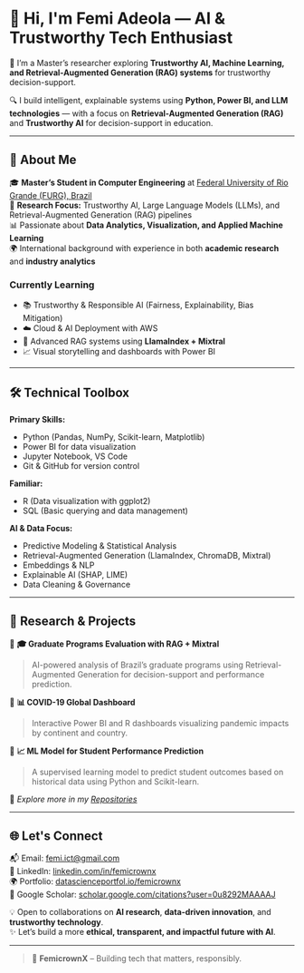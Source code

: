 # 👋 Hi, I'm Femi Adeola — AI & Trustworthy Tech Enthusiast  

🚀 I’m a Master’s researcher exploring **Trustworthy AI, Machine Learning, and Retrieval-Augmented Generation (RAG) systems** for trustworthy decision-support.  

🔍 I build intelligent, explainable systems using **Python, Power BI, and LLM technologies** — with a focus on **Retrieval-Augmented Generation (RAG)** and **Trustworthy AI** for decision-support in education.  

---

## 🧠 About Me  

🎓 **Master’s Student in Computer Engineering** at [Federal University of Rio Grande (FURG), Brazil](https://www.furg.br)  
🔬 **Research Focus:** Trustworthy AI, Large Language Models (LLMs), and Retrieval-Augmented Generation (RAG) pipelines  
📊 Passionate about **Data Analytics, Visualization, and Applied Machine Learning**  
🌍 International background with experience in both **academic research** and **industry analytics**  

### Currently Learning  
- 📚 Trustworthy & Responsible AI (Fairness, Explainability, Bias Mitigation)  
- ☁️ Cloud & AI Deployment with AWS  
- 🧩 Advanced RAG systems using **LlamaIndex + Mixtral**  
- 📈 Visual storytelling and dashboards with Power BI  

---

## 🛠️ Technical Toolbox  

**Primary Skills:**  
- Python (Pandas, NumPy, Scikit-learn, Matplotlib)  
- Power BI for data visualization  
- Jupyter Notebook, VS Code  
- Git & GitHub for version control  

**Familiar:**  
- R (Data visualization with ggplot2)  
- SQL (Basic querying and data management)  

**AI & Data Focus:**  
- Predictive Modeling & Statistical Analysis  
- Retrieval-Augmented Generation (LlamaIndex, ChromaDB, Mixtral)  
- Embeddings & NLP  
- Explainable AI (SHAP, LIME)  
- Data Cleaning & Governance  

---

## 📘 Research & Projects  

🔹 **🎓 Graduate Programs Evaluation with RAG + Mixtral**  
> AI-powered analysis of Brazil’s graduate programs using Retrieval-Augmented Generation for decision-support and performance prediction.  

🔹 **📊 COVID-19 Global Dashboard**  
> Interactive Power BI and R dashboards visualizing pandemic impacts by continent and country.  

🔹 **📈 ML Model for Student Performance Prediction**  
> A supervised learning model to predict student outcomes based on historical data using Python and Scikit-learn.  

👀 *Explore more in my [Repositories](https://github.com/femicrownx?tab=repositories)*  

---

## 🌐 Let's Connect  

📬 Email: [femi.ict@gmail.com](mailto:femi.ict@gmail.com)  
🔗 LinkedIn: [linkedin.com/in/femicrownx](https://linkedin.com/in/femicrownx)  
🌍 Portfolio: [datascienceportfol.io/femicrownx](https://www.datascienceportfol.io/femicrownx)  
📄 Google Scholar: [scholar.google.com/citations?user=0u8292MAAAAJ](https://scholar.google.com/citations?user=0u8292MAAAAJ)

💡 Open to collaborations on **AI research**, **data-driven innovation**, and **trustworthy technology**.  
✨ Let’s build a more **ethical, transparent, and impactful future with AI**.  

---

> 👑 **FemicrownX** – Building tech that matters, responsibly.
